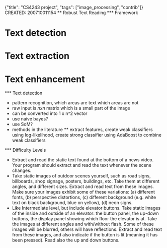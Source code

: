 {"title": "CS4243 project", "tags": ["image_processing", "contrib"]}
CREATED: 200710011154
** Robust Text Reading
*** Framework
# Text detection
# Text extraction
# Text enhancement

*** Text detection
 * pattern recognition, which areas are text which areas are not
 * raw input is $n x n$ matrix which is a small part of the image
 * can be converted into 1 x n^2 vector
 * use naive bayes?
 * use SoM?
 * methods in the literature
 ** extract features, create weak classifiers using log-likelihood, create strong classifier using AdaBoost to combine weak classifiers

*** Difficulty Levels
 * Extract and read the static text found at the bottom of a news video.  Your program should extract and read the text whenever the scene changes.
 * Take static images of outdoor scenes yourself, such as road signs, billboards, shop signage, posters, buildings, etc.  Take them at different angles, and different sizes.  Extract and read text from these images.  Make sure your images exhibit some of these variations: (a) different fonts, (b) perspective distortions, (c) different background (e.g. white text on black background, blue on yellow), (d) neon signs.
 * Like Intermediate level, but include elevator buttons. Take static images of the inside and outside of an elevator: the button panel, the up-down buttons, the display panel showing which floor the elevator is at.  Take the images at different angles and with/without flash.  Some of these images will be blurred, others will have reflections.  Extract and read text from these images, and also indicate if the button is lit (meaning it has been pressed).  Read also the up and down buttons.
